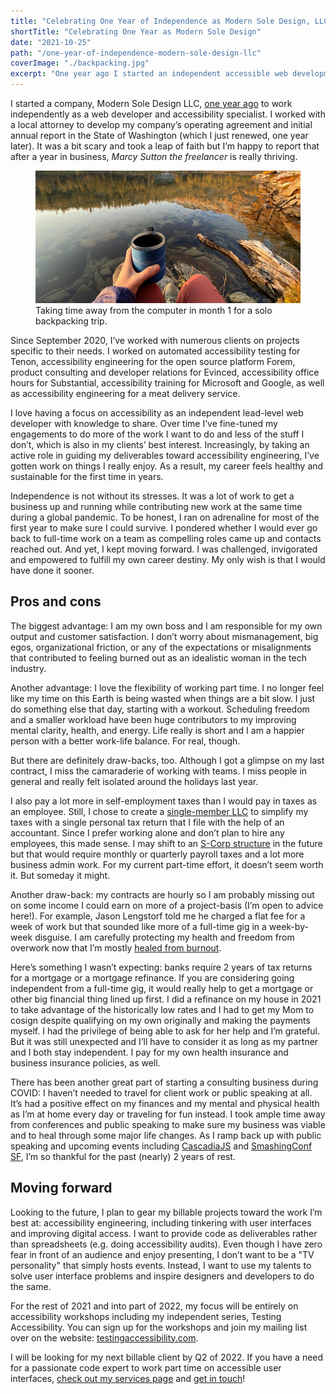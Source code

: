 ```yaml
---
title: "Celebrating One Year of Independence as Modern Sole Design, LLC"
shortTitle: "Celebrating One Year as Modern Sole Design"
date: "2021-10-25"
path: "/one-year-of-independence-modern-sole-design-llc"
coverImage: "./backpacking.jpg"
excerpt: "One year ago I started an independent accessible web development business. Here’s how I’m thriving."
---
```


I started a company, Modern Sole Design LLC, [one year ago](https://twitter.com/marcysutton/status/1313576837323186176) to work independently as a web developer and accessibility specialist. I worked with a local attorney to develop my company’s operating agreement and initial annual report in the State of Washington (which I just renewed, one year later). It was a bit scary and took a leap of faith but I’m happy to report that after a year in business, _Marcy Sutton the freelancer_ is really thriving.

<figure>
    <img src="./backpacking.jpg" alt="Sitting at a remote lake with yellow larches at sunrise and my camping cup in my hand." />
    <figcaption>Taking time away from the computer in month 1 for a solo backpacking trip.</figcaption>
</figure>

Since September 2020, I’ve worked with numerous clients on projects specific to their needs. I worked on automated accessibility testing for Tenon, accessibility engineering for the open source platform Forem, product consulting and developer relations for Evinced, accessibility office hours for Substantial, accessibility training for Microsoft and Google, as well as accessibility engineering for a meat delivery service.

I love having a focus on accessibility as an independent lead-level web developer with knowledge to share. Over time I’ve fine-tuned my engagements to do more of the work I want to do and less of the stuff I don’t, which is also in my clients’ best interest. Increasingly, by taking an active role in guiding my deliverables toward accessibility engineering, I’ve gotten work on things I really enjoy. As a result, my career feels healthy and sustainable for the first time in years.

Independence is not without its stresses. It was a lot of work to get a business up and running while contributing new work at the same time during a global pandemic. To be honest, I ran on adrenaline for most of the first year to make sure I could survive. I pondered whether I would ever go back to full-time work on a team as compelling roles came up and contacts reached out. And yet, I kept moving forward. I was challenged, invigorated and empowered to fulfill my own career destiny. My only wish is that I would have done it sooner.

## Pros and cons

The biggest advantage: I am my own boss and I am responsible for my own output and customer satisfaction. I don’t worry about mismanagement, big egos, organizational friction, or any of the expectations or misalignments that contributed to feeling burned out as an idealistic woman in the tech industry.

Another advantage: I love the flexibility of working part time. I no longer feel like my time on this Earth is being wasted when things are a bit slow. I just do something else that day, starting with a workout. Scheduling freedom and a smaller workload have been huge contributors to my improving mental clarity, health, and energy. Life really is short and I am a happier person with a better work-life balance. For real, though.

But there are definitely draw-backs, too. Although I got a glimpse on my last contract, I miss the camaraderie of working with teams. I miss people in general and really felt isolated around the holidays last year.

I also pay a lot more in self-employment taxes than I would pay in taxes as an employee. Still, I chose to create a [single-member LLC](https://www.irs.gov/businesses/small-businesses-self-employed/single-member-limited-liability-companies) to simplify my taxes with a single personal tax return that I file with the help of an accountant. Since I prefer working alone and don’t plan to hire any employees, this made sense. I may shift to an [S-Corp structure](https://www.irs.gov/businesses/small-businesses-self-employed/s-corporations) in the future but that would require monthly or quarterly payroll taxes and a lot more business admin work. For my current part-time effort, it doesn’t seem worth it. But someday it might.

Another draw-back: my contracts are hourly so I am probably missing out on some income I could earn on more of a project-basis (I’m open to advice here!). For example, Jason Lengstorf told me he charged a flat fee for a week of work but that sounded like more of a full-time gig in a week-by-week disguise. I am carefully protecting my health and freedom from overwork now that I’m mostly [healed from burnout](https://twitter.com/marcysutton/status/1292971874570256385).

Here’s something I wasn’t expecting: banks require 2 years of tax returns for a mortgage or a mortgage refinance. If you are considering going independent from a full-time gig, it would really help to get a mortgage or other big financial thing lined up first. I did a refinance on my house in 2021 to take advantage of the historically low rates and I had to get my Mom to cosign despite qualifying on my own originally and making the payments myself. I had the privilege of being able to ask for her help and I’m grateful. But it was still unexpected and I’ll have to consider it as long as my partner and I both stay independent. I pay for my own health insurance and business insurance policies, as well.

There has been another great part of starting a consulting business during COVID: I haven’t needed to travel for client work or public speaking at all. It’s had a positive effect on my finances and my mental and physical health as I’m at home every day or traveling for fun instead. I took ample time away from conferences and public speaking to make sure my business was viable and to heal through some major life changes. As I ramp back up with public speaking and upcoming events including [CascadiaJS](https://2021.cascadiajs.com/workshops/marcy-sutton) and [SmashingConf SF](https://twitter.com/marcysutton/status/1452698267586756608), I’m so thankful for the past (nearly) 2 years of rest.

## Moving forward

Looking to the future, I plan to gear my billable projects toward the work I’m best at: accessibility engineering, including tinkering with user interfaces and improving digital access. I want to provide code as deliverables rather than spreadsheets (e.g. doing accessibility audits). Even though I have zero fear in front of an audience and enjoy presenting, I don’t want to be a "TV personality" that simply hosts events. Instead, I want to use my talents to solve user interface problems and inspire designers and developers to do the same.

For the rest of 2021 and into part of 2022, my focus will be entirely on accessibility workshops including my independent series, Testing Accessibility. You can sign up for the workshops and join my mailing list over on the website: [testingaccessibility.com](https://testingaccessibility.com).

I will be looking for my next billable client by Q2 of 2022. If you have a need for a passionate code expert to work part time on accessible user interfaces, [check out my services page](/services) and [get in touch](/contact)!
